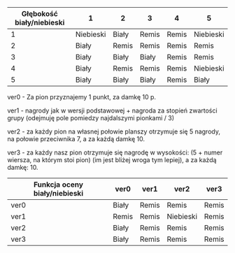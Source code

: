 



| Głębokość biały/niebieski | 1         | 2          | 3     | 4     | 5         |
| ------------------------- | --------- | ---------- | ----- | ----- | --------- |
| 1                         | Niebieski | Biały      | Remis | Remis | Niebieski |
| 2                         | Biały     | Remis      | Remis | Remis | Remis     |
| 3                         | Biały     | Biały      | Biały | Remis | Remis     |
| 4                         | Biały     | Remis      | Remis | Remis | Niebieski |
| 5                         | Biały     | Biały      | Biały | Remis | Biały     |


ver0 - Za pion przyznajemy 1 punkt, za damkę 10 p.

ver1 - nagrody jak w wersji podstawowej + nagroda za stopień zwartości grupy (odejmuję pole pomiedzy najdalszymi pionkami / 3)

ver2 - za każdy pion na własnej połowie planszy otrzymuje się 5 nagrody, na połowie przeciwnika 7, a za każdą damkę 10.

ver3 - za każdy nasz pion otrzymuje się nagrodę w wysokości: (5 + numer wiersza, na którym stoi pion) (im jest bliżej wroga tym lepiej), a za każdą damkę: 10.



| Funkcja oceny biały/niebieski | ver0  | ver1  | ver2      | ver3  |
| ----------------------------- | ----- | ----- | --------- | ----- |
| ver0                          | Biały | Remis | Remis     | Remis |
| ver1                          | Remis | Remis | Niebieski | Remis |
| ver2                          | Biały | Remis | Remis     | Remis |
| ver3                          | Biały | Remis | Remis     | Remis |